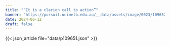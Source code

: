 ```yaml
---
title: "“It is a clarion call to action”"
banner: "https://pursuit.unimelb.edu.au/__data/assets/image/0023/109652/Barry-Judd-1-truth-telling-event-speech-James-Henry-copy.webp"
date: 2024-06-12
draft: false
---
```


{{< json_article file="data/p109651.json" >}}